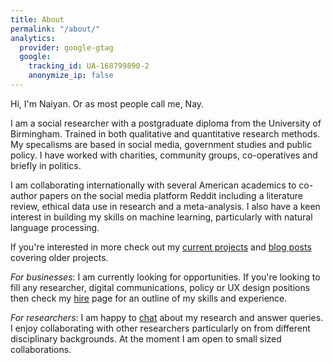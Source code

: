 ```yaml
---
title: About
permalink: "/about/"
analytics:
  provider: google-gtag
  google:
    tracking_id: UA-168799890-2
    anonymize_ip: false
---
```


Hi, I'm Naiyan. Or as most people call me, Nay.

I am a social researcher with a postgraduate diploma from the University of Birmingham. Trained in both qualitative and quantitative research methods. My specalisms are based in social media, government studies and public policy. I have worked with charities, community groups, co-operatives and briefly in politics.

I am collaborating internationally with several American academics to co-author papers on the social media platform Reddit including a literature review, ethical data use in research and a meta-analysis. I also have a keen interest in building my skills on machine learning, particularly with natural language processing.

If you're interested in more check out my [current projects](/projects) and [blog posts](/categories/) covering older projects.

*For businesses*: I am currently looking for opportunities. If you're looking to fill any researcher, digital communications, policy or UX design positions then check my [hire](/_pages/hire-me/) page for an outline of my skills and experience.

*For researchers*: I am happy to [chat](/_pages/contact/) about my research and answer queries. I enjoy collaborating with other researchers particularly on from different disciplinary backgrounds. At the moment I am open to small sized collaborations.
